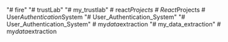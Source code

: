 "# fire" 
"# trustLab" 
"# my_trustlab" 
#   r e a c t _ P r o j e c t s  
 #   R e a c t _ P r o j e c t s  
 #   U s e r _ A u t h e n t i c a t i o n _ S y s t e m  
 "# User_Authentication_System" 
"# User_Authentication_System" 
#   m y _ d a t a _ e x t r a c t i o n  
 "# my_data_extraction" 
#   m y _ d a t a _ e x t r a c t i o n  
 